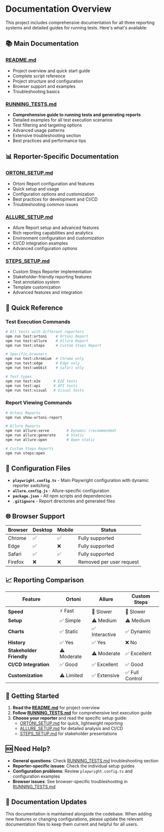 # Documentation Overview

This project includes comprehensive documentation for all three reporting systems and detailed guides for running tests. Here's what's available:

## 📚 Main Documentation

### **[README.md](./README.md)**
- Project overview and quick start guide
- Complete script reference
- Project structure and configuration
- Browser support and examples
- Troubleshooting basics

### **[RUNNING_TESTS.md](./RUNNING_TESTS.md)**
- **Comprehensive guide to running tests and generating reports**
- Detailed examples for all test execution scenarios
- Test filtering and targeting options
- Advanced usage patterns
- Extensive troubleshooting section
- Best practices and performance tips

## 📊 Reporter-Specific Documentation

### **[ORTONI_SETUP.md](./ORTONI_SETUP.md)**
- Ortoni Report configuration and features
- Quick setup and usage
- Configuration options and customization
- Best practices for development and CI/CD
- Troubleshooting common issues

### **[ALLURE_SETUP.md](./ALLURE_SETUP.md)**
- Allure Report setup and advanced features
- Rich reporting capabilities and analytics
- Environment configuration and customization
- CI/CD integration examples
- Advanced configuration options

### **[STEPS_SETUP.md](./STEPS_SETUP.md)**
- Custom Steps Reporter implementation
- Stakeholder-friendly reporting features
- Test annotation system
- Template customization
- Advanced features and integration

## 🎯 Quick Reference

### Test Execution Commands
```bash
# All tests with different reporters
npm run test:ortoni    # Ortoni Report
npm run test:allure    # Allure Report
npm run test:steps     # Custom Steps Report

# Specific browsers
npm run test:chromium  # Chrome only
npm run test:edge      # Edge only
npm run test:webkit    # Safari only

# Test types
npm run test:e2e      # E2E tests
npm run test:api      # API tests
npm run test:visual   # Visual tests
```

### Report Viewing Commands
```bash
# Ortoni Reports
npm run show-ortoni-report

# Allure Reports
npm run allure:serve        # Dynamic (recommended)
npm run allure:generate     # Static
npm run allure:open         # Open static

# Custom Steps Reports
npm run steps:open
```

## 🔧 Configuration Files

- **`playwright.config.ts`** - Main Playwright configuration with dynamic reporter switching
- **`allure.config.js`** - Allure-specific configuration
- **`package.json`** - All npm scripts and dependencies
- **`.gitignore`** - Report directories and generated files

## 🌐 Browser Support

| Browser | Desktop | Mobile | Status |
|---------|---------|--------|--------|
| Chrome | ✅ | ✅ | Fully supported |
| Edge | ✅ | ❌ | Fully supported |
| Safari | ✅ | ✅ | Fully supported |
| Firefox | ❌ | ❌ | Removed per user request |

## 📈 Reporting Comparison

| Feature | Ortoni | Allure | Custom Steps |
|---------|--------|--------|--------------|
| **Speed** | ⚡ Fast | 🐌 Slower | 🐌 Slower |
| **Setup** | ✅ Simple | ⚠️ Medium | ⚠️ Medium |
| **Charts** | ✅ Static | ✅ Interactive | ✅ Dynamic |
| **History** | ✅ Yes | ✅ Yes | ❌ No |
| **Stakeholder Friendly** | ⚠️ Moderate | ⚠️ Moderate | ✅ Excellent |
| **CI/CD Integration** | ✅ Good | ✅ Excellent | ✅ Good |
| **Customization** | ⚠️ Limited | ✅ Extensive | ✅ Full Control |

## 🚀 Getting Started

1. **Read the [README.md](./README.md)** for project overview
2. **Follow [RUNNING_TESTS.md](./RUNNING_TESTS.md)** for comprehensive test execution guide
3. **Choose your reporter** and read the specific setup guide:
   - [ORTONI_SETUP.md](./ORTONI_SETUP.md) for quick, lightweight reporting
   - [ALLURE_SETUP.md](./ALLURE_SETUP.md) for detailed analysis and CI/CD
   - [STEPS_SETUP.md](./STEPS_SETUP.md) for stakeholder presentations

## 🆘 Need Help?

- **General questions**: Check [RUNNING_TESTS.md](./RUNNING_TESTS.md) troubleshooting section
- **Reporter-specific issues**: Check the individual setup guides
- **Configuration problems**: Review `playwright.config.ts` and configuration examples
- **Browser issues**: See browser-specific troubleshooting in [RUNNING_TESTS.md](./RUNNING_TESTS.md)

## 📝 Documentation Updates

This documentation is maintained alongside the codebase. When adding new features or changing configurations, please update the relevant documentation files to keep them current and helpful for all users.
